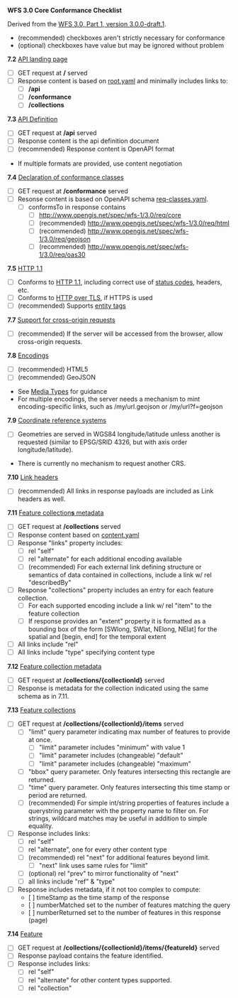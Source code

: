 __WFS 3.0 Core Conformance Checklist__

Derived from the [WFS 3.0, Part 1, version 3.0.0-draft.1](https://cdn.rawgit.com/opengeospatial/WFS_FES/3.0.0-draft.1/docs/17-069.html#_requirement_class_core).

- (recommended) checkboxes aren't strictly necessary for conformance
- (optional) checkboxes have value but may be ignored without problem

**7.2** [API landing page](https://cdn.rawgit.com/opengeospatial/WFS_FES/3.0.0-draft.1/docs/17-069.html#_api_landing_page)
* [ ] GET request at **/** served
* [ ] Response content is based on [root.yaml](https://raw.githubusercontent.com/opengeospatial/WFS_FES/master/core/openapi/schemas/root.yaml) and minimally includes links to:
    * [ ] **/api**
    * [ ] **/conformance**
    * [ ] **/collections**

**7.3** [API Definition](https://cdn.rawgit.com/opengeospatial/WFS_FES/3.0.0-draft.1/docs/17-069.html#_api_definition_2)
* [ ] GET request at **/api** served
* [ ] Response content is the api definition document
* [ ] (recommended) Response content is OpenAPI format
* If multiple formats are provided, use content negotiation

**7.4** [Declaration of conformance classes](https://cdn.rawgit.com/opengeospatial/WFS_FES/3.0.0-draft.1/docs/17-069.html#_declaration_of_conformance_classes)
* [ ] GET request at **/conformance** served
* [ ] Resonse content is based on OpenAPI schema [req-classes.yaml](https://raw.githubusercontent.com/opengeospatial/WFS_FES/master/core/openapi/schemas/req-classes.yaml).
  * [ ] conformsTo in response contains
    * [ ] http://www.opengis.net/spec/wfs-1/3.0/req/core
    * [ ] (recommended) http://www.opengis.net/spec/wfs-1/3.0/req/html
    * [ ] (recommended) http://www.opengis.net/spec/wfs-1/3.0/req/geojson
    * [ ] (recommended) http://www.opengis.net/spec/wfs-1/3.0/req/oas30

**7.5** [HTTP 1.1](https://cdn.rawgit.com/opengeospatial/WFS_FES/3.0.0-draft.1/docs/17-069.html#_http_1_1)
* [ ] Conforms to [HTTP 1.1](https://cdn.rawgit.com/opengeospatial/WFS_FES/3.0.0-draft.1/docs/17-069.html#rfc2616), including correct use of [status codes](https://cdn.rawgit.com/opengeospatial/WFS_FES/3.0.0-draft.1/docs/17-069.html#http_status_codes), headers, etc.
* [ ] Conforms to [HTTP over TLS](https://cdn.rawgit.com/opengeospatial/WFS_FES/3.0.0-draft.1/docs/17-069.html#rfc2818), if HTTPS is used
* [ ] (recommended) Supports [entity tags](https://cdn.rawgit.com/opengeospatial/WFS_FES/3.0.0-draft.1/docs/17-069.html#rfc2616)

**7.7** [Support for cross-origin requests](https://cdn.rawgit.com/opengeospatial/WFS_FES/3.0.0-draft.1/docs/17-069.html#cross_origin)
* [ ] (recommended) If the server will be accessed from the browser, allow cross-origin requests.

**7.8** [Encodings](https://cdn.rawgit.com/opengeospatial/WFS_FES/3.0.0-draft.1/docs/17-069.html#_encodings_2)
* [ ] (recommended) HTML5
* [ ] (recommended) GeoJSON
* See [Media Types](https://cdn.rawgit.com/opengeospatial/WFS_FES/3.0.0-draft.1/docs/17-069.html#mediatypes) for guidance
* For multiple encodings, the server needs a mechanism to mint encoding-specific links, such as /my/url.geojson or /my/url?f=geojson

**7.9** [Coordinate reference systems](https://cdn.rawgit.com/opengeospatial/WFS_FES/3.0.0-draft.1/docs/17-069.html#_coordinate_reference_systems)
* [ ] Geometries are served in WGS84 longitude/latitude unless another is requested (similar to EPSG/SRID 4326, but with axis order longitude/latitude).
* There is currently no mechanism to request another CRS.

**7.10** [Link headers](https://cdn.rawgit.com/opengeospatial/WFS_FES/3.0.0-draft.1/docs/17-069.html#_link_headers)
* [ ] (recommended) All links in response payloads are included as Link headers as well.

**7.11** [Feature collection**s** metadata](https://cdn.rawgit.com/opengeospatial/WFS_FES/3.0.0-draft.1/docs/17-069.html#_feature_collections_metadata)
* [ ] GET request at **/collections** served
* [ ] Response content based on [content.yaml](https://raw.githubusercontent.com/opengeospatial/WFS_FES/master/core/openapi/schemas/content.yaml)
* [ ] Response "links" property includes:
  * [ ] rel "self"
  * [ ] rel "alternate" for each additional encoding available
  * [ ] (recommended) For each external link defining structure or semantics of data contained in collections, include a link w/ rel "describedBy"
* [ ] Response "collections" property includes an entry for each feature collection.
  * [ ] For each supported encoding include a link w/ rel "item" to the feature collection
  * [ ] If response provides an "extent" property it is formatted as a bounding box of the form [SWlong, SWlat, NElong, NElat] for the spatial and [begin, end] for the temporal extent
* [ ] All links include "rel"
* [ ] All links include "type" specifying content type

**7.12** [Feature collection metadata](https://cdn.rawgit.com/opengeospatial/WFS_FES/3.0.0-draft.1/docs/17-069.html#_feature_collection_metadata)
* [ ] GET request at **/collections/{collectionId}** served
* [ ] Response is metadata for the collection indicated using the same schema as in 7.11.

**7.13** [Feature collections](https://cdn.rawgit.com/opengeospatial/WFS_FES/3.0.0-draft.1/docs/17-069.html#_feature_collections)
* [ ] GET request at **/collections/{collectionId}/items** served
  * [ ] "limit" query parameter indicating max number of features to provide at once.
    * [ ] "limit" parameter includes "minimum" with value 1
    * [ ] "limit" parameter includes (changeable) "default"
    * [ ] "limit" parameter includes (changeable) "maximum"
  * [ ] "bbox" query parameter.  Only features intersecting this rectangle are returned.
  * [ ] "time" query parameter.  Only features intersecting this time stamp or period are returned.
  * [ ] (recommended) For simple int/string properties of features include a querystring parameter with the property name to filter on.  For strings, wildcard matches may be useful in addition to simple equality.
* [ ] Response includes links:
  * [ ] rel "self"
  * [ ] rel "alternate", one for every other content type
  * [ ] (recommended) rel "next" for additional features beyond limit.
    * [ ] "next" link uses same rules for "limit"
  * [ ] (optional) rel "prev" to mirror functionality of "next"
  * [ ] all links include "ref" & "type"
* [ ] Response includes metadata, if it not too complex to compute:
  * [ ] timeStamp as the time stamp of the response
  * [ ] numberMatched set to the number of features matching the query
  * [ ] numberReturned set to the number of features in this response (page)

**7.14** [Feature](https://cdn.rawgit.com/opengeospatial/WFS_FES/3.0.0-draft.1/docs/17-069.html#_feature_2)
* [ ] GET request at **/collections/{collectionId}/items/{featureId}** served
* [ ] Response payload contains the feature identified.
* [ ] Response includes links:
  * [ ] rel "self"
  * [ ] rel "alternate" for other content types supported.
  * [ ] rel "collection"
